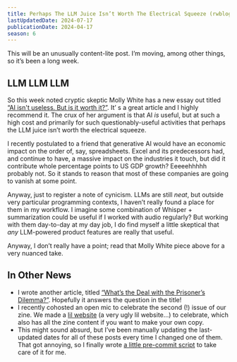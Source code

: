 ```yaml
---
title: Perhaps The LLM Juice Isn’t Worth The Electrical Squeeze (rwblog S6E23)
lastUpdatedDate: 2024-07-17
publicationDate: 2024-04-17
season: 6
---
```


This will be an unusually content-lite post. I’m moving, among other things, so it’s been a long week.

## LLM LLM LLM

So this week noted cryptic skeptic Molly White  has a new essay out titled [“AI isn't useless. But is it worth it?”](https://www.citationneeded.news/ai-isnt-useless/). It’ s a great article and I highly recommend it. The crux of her argument is that AI *is* useful, but at such a high cost and primarily for such questionably-useful activities that perhaps the LLM juice isn’t worth the electrical squeeze.

I recently postulated to a friend that generative AI would have an economic impact on the order of, say, spreadsheets. Excel and its predecessors had, and continue to have, a massive impact on the industries it touch, but did it contribute whole percentage points to US GDP growth? Eeeeehhhhh probably not. So it stands to reason that most of these companies are going to vanish at some point.

Anyway, just to register a note of cynicism. LLMs are still *neat*, but outside very particular programming contexts, I haven’t really found a place for them in my workflow. I imagine some combination of Whisper + summarization could be useful if I worked with audio regularly? But working with them day-to-day at my day job, I do find myself a little skeptical that *any* LLM-powered product features are really that useful.

Anyway, I don’t really have a point; read that Molly White piece above for a very nuanced take.

## In Other News

- I wrote another article, titled [“What’s the Deal with the Prisoner’s Dilemma?”](https://rwblickhan.org/essays/whats-the-deal-with-the-prisoners-dilemma/). Hopefully it answers the question in the title!
- I recently cohosted an open mic to celebrate the second (!) issue of our zine. We made a [lil website](https://sf-frens.org) (a very ugly lil website...) to celebrate, which also has all the zine content if you want to make your own copy.
- This might sound absurd, but I’ve been manually updating the last-updated dates for all of these posts every time I changed one of them. That got annoying, so I finally wrote [a little pre-commit script](https://github.com/rwblickhan/astro-rwblickhan.org/blob/main/.husky/pre-commit) to take care of it for me.